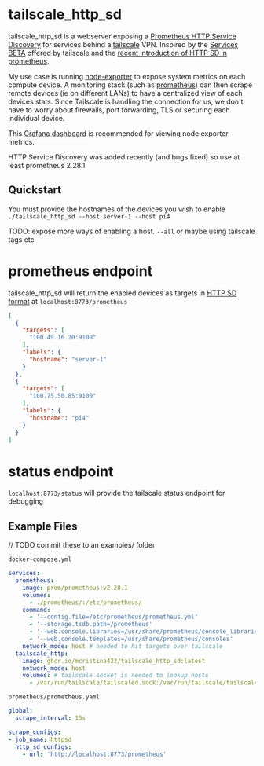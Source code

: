 # tailscale_http_sd

tailscale_http_sd is a webserver exposing a [Prometheus HTTP Service Discovery](https://prometheus.io/docs/prometheus/latest/http_sd/) for services behind a [tailscale](https://tailscale.com/) VPN. Inspired by the [Services BETA](https://tailscale.com/kb/1100/services/) offered by tailscale and the [recent introduction of HTTP SD in prometheus](https://github.com/prometheus/prometheus/pull/8839). 

My use case is running [node-exporter](https://github.com/prometheus/node_exporter) to expose system metrics on each compute device. A monitoring stack (such as [prometheus](https://github.com/prometheus/prometheus)) can then scrape remote devices (ie on different LANs) to have a centralized view of each devices stats. Since Tailscale is handling the connection for us, we don't have to worry about firewalls, port forwarding, TLS or securing each individual device. 

This [Grafana dashboard](https://grafana.com/grafana/dashboards/1860) is recommended for viewing node exporter metrics.

HTTP Service Discovery was added recently (and bugs fixed) so use at least prometheus 2.28.1

## Quickstart

You must provide the hostnames of the devices you wish to enable
`./tailscale_http_sd --host server-1 --host pi4`

TODO: expose more ways of enabling a host. `--all` or maybe using tailscale tags etc 

# prometheus endpoint
tailscale_http_sd will return the enabled devices as targets in [HTTP SD format](https://prometheus.io/docs/prometheus/latest/http_sd/#http_sd-format) at `localhost:8773/prometheus`
```json
[
  {
    "targets": [
      "100.49.16.20:9100"
    ],
    "labels": {
      "hostname": "server-1"
    }
  },
  {
    "targets": [
      "100.75.50.85:9100"
    ],
    "labels": {
      "hostname": "pi4"
    }
  }
]
```

# status endpoint
`localhost:8773/status` will provide the tailscale status endpoint for debugging


## Example Files
// TODO commit these to an examples/ folder

`docker-compose.yml`

```yaml
services:
  prometheus:
    image: prom/prometheus:v2.28.1
    volumes:
      - ./prometheus/:/etc/prometheus/
    command:
      - '--config.file=/etc/prometheus/prometheus.yml'
      - '--storage.tsdb.path=/prometheus'
      - '--web.console.libraries=/usr/share/prometheus/console_libraries'
      - '--web.console.templates=/usr/share/prometheus/consoles'
    network_mode: host # needed to hit targets over tailscale 
  tailscale_http:
    image: ghcr.io/mcristina422/tailscale_http_sd:latest
    network_mode: host
    volumes: # tailscale socket is needed to lookup hosts
      - /var/run/tailscale/tailscaled.sock:/var/run/tailscale/tailscaled.sock

```

`prometheus/prometheus.yaml`

```yaml
global:
  scrape_interval: 15s

scrape_configs:
- job_name: httpsd
  http_sd_configs:
    - url: 'http://localhost:8773/prometheus'
```
